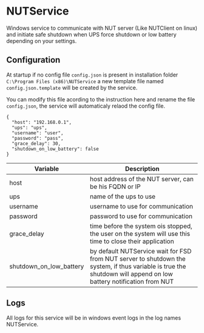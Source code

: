 # NUTService
Windows service to communicate with NUT server (Like NUTClient on linux) and initiate safe shutdown when UPS force shutdown or low battery depending on your settings.

## Configuration
At startup if no config file `config.json` is present in installation folder `C:\Program Files (x86)\NUTService` a new template file named `config.json.template` will be created by the service.

You can modify this file acording to the instruction here and rename the file `config.json`, the service will automaticaly relaod the config file.

```
{
  "host": "192.168.0.1",  
  "ups": "ups",
  "username": "user",
  "password": "pass",
  "grace_delay": 30,
  "shutdown_on_low_battery": false
}
```

| Variable | Description |
|---|---|
| host | host address of the NUT server, can be his FQDN or IP |
| ups | name of the ups to use |
| username | username to use for communication |
| password | password to use for communication |
| grace_delay | time before the system ois stopped, the user on the system will use this time to close their application |
| shutdown_on_low_battery | by default NUTService wait for FSD from NUT server to shutdown the system, if thus variable is true the shutdown will append on low battery notification from NUT |

## Logs
All logs for this service will be in windows event logs in the log names NUTService.
